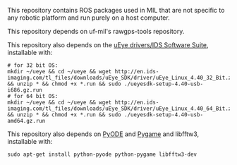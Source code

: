 This repository contains ROS packages used in MIL that are
not specific to any robotic platform and run purely on a
host computer.

This repository depends on uf-mil's rawgps-tools repository.

This repository also depends on the
[uEye drivers/IDS Software Suite](http://en.ids-imaging.com/download-ueye.html),
installable with:

    # for 32 bit OS:
    mkdir ~/ueye && cd ~/ueye && wget http://en.ids-imaging.com/tl_files/downloads/uEye_SDK/driver/uEye_Linux_4.40_32_Bit.zip && unzip * && chmod +x *.run && sudo ./ueyesdk-setup-4.40-usb-i686.gz.run
    # for 64 bit OS:
    mkdir ~/ueye && cd ~/ueye && wget http://en.ids-imaging.com/tl_files/downloads/uEye_SDK/driver/uEye_Linux_4.40_64_Bit.zip && unzip * && chmod +x *.run && sudo ./ueyesdk-setup-4.40-usb-amd64.gz.run

This repository also depends on [PyODE](http://pyode.sourceforge.net/)
and [Pygame](http://www.pygame.org/) and libfftw3, installable with:

    sudo apt-get install python-pyode python-pygame libfftw3-dev
